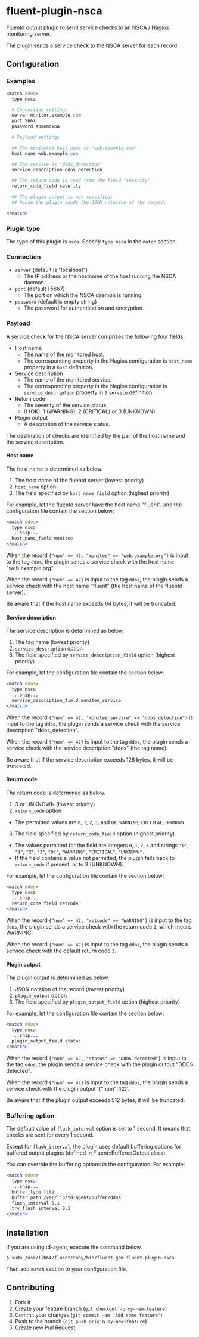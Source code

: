 # fluent-plugin-nsca

[Fluentd](http://fluentd.org) output plugin to send service checks to an
[NSCA](http://exchange.nagios.org/directory/Addons/Passive-Checks/NSCA--2D-Nagios-Service-Check-Acceptor/details)
/ [Nagios](http://www.nagios.org/) monitoring server.

The plugin sends a service check to the NSCA server for each record.

## Configuration

### Examples

```apache
<match ddos>
  type nsca

  # Connection settings
  server monitor.example.com
  port 5667
  password aoxomoxoa

  # Payload settings

  ## The monitored host name is "web.example.com"
  host_name web.example.com

  ## The service is "ddos_detection"
  service_description ddos_detection

  ## The return code is read from the field "severity"
  return_code_field severity

  ## The plugin output is not specified;
  ## hence the plugin sends the JSON notation of the record.

</match>
```

### Plugin type

The type of this plugin is `nsca`.
Specify `type nsca` in the `match` section.

### Connection

* `server` (default is "localhost")
  * The IP address or the hostname of the host running the NSCA daemon.
* `port` (default i 5667)
  * The port on which the NSCA daemon is running.
* `password` (default is empty string)
  * The password for authentication and encryption.

### Payload

A service check for the NSCA server
comprises the following four fields.

* Host name
  * The name of the monitored host.
  * The corresponding property in the Nagios configuration is
    `host_name` property in a `host` definition.
* Service description
  * The name of the monitored service.
  * The corresponding property in the Nagios configuration is
    `service_description` property in a `service` definition.
* Return code
  * The severity of the service status.
  * 0 (OK), 1 (WARNING), 2 (CRITICAL) or 3 (UNKNOWN).
* Plugin output
  * A description of the service status.

The destination of checks
are identified by the pair of the host name and the service description.

#### Host name

The host name is determined as below.

1. The host name of the fluentd server (lowest priority)
2. `host_name` option
3. The field specified by `host_name_field` option (highest priority)

For example,
let the fluentd server have the host name "fluent",
and the configuration file contain the section below:

```apache
<match ddos>
  type nsca
  ...snip...
  host_name_field monitee
</match>
```

When the record `{"num" => 42, "monitee" => "web.example.org"}`
is input to the tag `ddos`,
the plugin sends a service check with the host name "web.example.org".

When the record `{"num" => 42}` is input to the tag `ddos`,
the plugin sends a service check with the host name "fluent"
(the host name of the fluentd server).

Be aware that if the host name exceeds 64 bytes, it will be truncated.

#### Service description

The service description is determined as below.

1. The tag name (lowest priority)
2. `service_description` option
3. The field specified by `service_description_field` option (highest priority)

For example,
let the configuration file contain the section below:

```apache
<match ddos>
  type nsca
  ...snip...
  service_description_field monitee_service
</match>
```

When the record
`{"num" => 42, "monitee_service" => "ddos_detection"}`
is input to the tag `ddos`,
the plugin sends a service check with the service description
"ddos\_detection".

When the record
`{"num" => 42}` is input to the tag `ddos`,
the plugin sends a service check with the service description
"ddos" (the tag name).

Be aware that if the service description exceeds 128 bytes,
it will be truncated.

#### Return code

The return code is determined as below.

1. 3 or UNKNOWN (lowest priority)
2. `return_code` option
  * The permitted values are `0`, `1`, `2`, `3`,
    and `OK`, `WARNING`, `CRITICAL`, `UNKNOWN`.
3. The field specified by `return_code_field` option (highest priority)
  * The values permitted for the field are integers `0`, `1`, `2`, `3`
    and strings `"0"`, `"1"`, `"2"`, `"3"`,
    `"OK"`, `"WARNING"`, `"CRITICAL"`, `"UNKNOWN"`.
  * If the field contains a value not permitted,
    the plugin falls back to `return_code` if present, or to 3 (UNKNOWN).

For example,
let the configuration file contain the section below:

```apache
<match ddos>
  type nsca
  ...snip...
  return_code_field retcode
</match>
```

When the record
`{"num" => 42, "retcode" => "WARNING"}` is input to the tag `ddos`,
the plugin sends a service check with the return code `1`,
which means WARNING.

When the record
`{"num" => 42}` is input to the tag `ddos`,
the plugin sends a service check with the default return code `3`.

#### Plugin output

The plugin output is determined as below.

1. JSON notation of the record (lowest priority)
2. `plugin_output` option
3. The field specified by `plugin_output_field` option (highest priority)

For example,
let the configuration file contain the section below:

```apache
<match ddos>
  type nsca
  ...snip...
  plugin_output_field status
</match>
```

When the record
`{"num" => 42, "status" => "DDOS detected"}` is input to the tag `ddos`,
the plugin sends a service check with the plugin output "DDOS detected".

When the record
`{"num" => 42}` is input to the tag `ddos`,
the plugin sends a service check with the plugin output '{"num":42}'.

Be aware that if the plugin output exceeds 512 bytes,
it will be truncated.

### Buffering option

The default value of `flush_interval` option is set to 1 second.
It means that checks are sent for every 1 second.

Except for `flush_interval`,
the plugin uses default buffering options
for buffered output plugins (defined in Fluent::BufferedOutput class),

You can override the buffering options in the configuration.
For example:

```apache
<match ddos>
  type nsca
  ...snip...
  buffer_type file
  buffer_path /var/lib/td-agent/buffer/ddos
  flush_interval 0.1
  try_flush_interval 0.1
</match>
```

## Installation

If you are using td-agent, execute the command below.

    $ sudo /usr/lib64/fluent/ruby/bin/fluent-gem fluent-plugin-nsca

Then add `match` section to your configuration file.

## Contributing

1. Fork it
2. Create your feature branch (`git checkout -b my-new-feature`)
3. Commit your changes (`git commit -am 'Add some feature'`)
4. Push to the branch (`git push origin my-new-feature`)
5. Create new Pull Request
